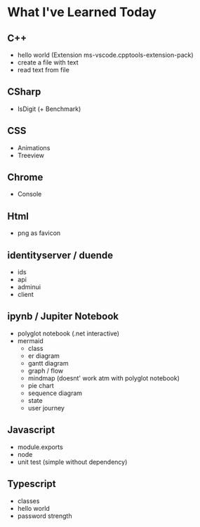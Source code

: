 # What I've Learned Today

## C++

- hello world (Extension ms-vscode.cpptools-extension-pack)
- create a file with text
- read text from file

## CSharp

- IsDigit (+ Benchmark)

## CSS

- Animations
- Treeview

## Chrome

- Console

## Html

- png as favicon

## identityserver / duende

- ids
- api
- adminui
- client


## ipynb / Jupiter Notebook

- polyglot notebook (.net interactive)
- mermaid
    - class
    - er diagram
    - gantt diagram
    - graph / flow
    - mindmap (doesnt' work atm with polyglot notebook)
    - pie chart
    - sequence diagram
    - state    
    - user journey

## Javascript

- module.exports
- node
- unit test (simple without dependency)


## Typescript

- classes
- hello world
- password strength


